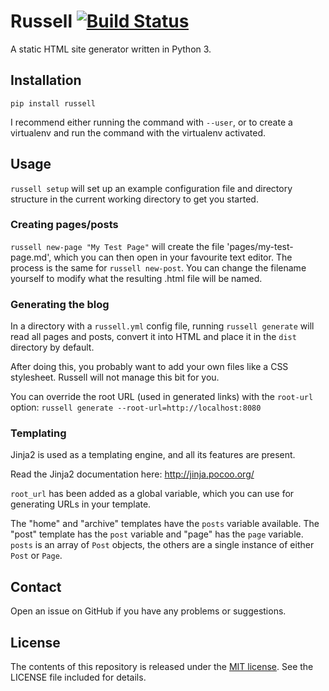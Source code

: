 # Russell [![Build Status](https://travis-ci.org/anlutro/russell.png?branch=master)](https://travis-ci.org/anlutro/russell)

A static HTML site generator written in Python 3.

## Installation

	pip install russell

I recommend either running the command with `--user`, or to create a virtualenv
and run the command with the virtualenv activated.

## Usage

`russell setup` will set up an example configuration file and directory
structure in the current working directory to get you started.

### Creating pages/posts

`russell new-page "My Test Page"` will create the file 'pages/my-test-page.md',
which you can then open in your favourite text editor. The process is the same
for `russell new-post`. You can change the filename yourself to modify what the
resulting .html file will be named.

### Generating the blog

In a directory with a `russell.yml` config file, running `russell generate` will
read all pages and posts, convert it into HTML and place it in the `dist`
directory by default.

After doing this, you probably want to add your own files like a CSS stylesheet.
Russell will not manage this bit for you.

You can override the root URL (used in generated links) with the `root-url`
option: `russell generate --root-url=http://localhost:8080`

### Templating

Jinja2 is used as a templating engine, and all its features are present.

Read the Jinja2 documentation here: http://jinja.pocoo.org/

`root_url` has been added as a global variable, which you can use for generating
URLs in your template.

The "home" and "archive" templates have the `posts` variable available. The
"post" template has the `post` variable and "page" has the `page` variable.
`posts` is an array of `Post` objects, the others are a single instance of
either `Post` or `Page`.

## Contact

Open an issue on GitHub if you have any problems or suggestions.

## License

The contents of this repository is released under the [MIT
license](http://opensource.org/licenses/MIT). See the LICENSE file included for
details.
